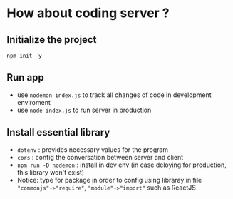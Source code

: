 # How about coding server ?

## Initialize the project

```shell
npm init -y
```

## Run app

- use ```nodemon index.js``` to track all changes of code in development enviroment
- use ```node index.js``` to run server in production

## Install essential library

- ```dotenv``` : provides necessary values ​​for the program
- ```cors``` : config the conversation between server and client
- ```npm run -D nodemon``` : install in dev env (in case deloying for production, this library won't exist)
- Notice: type for package in order to config using libraray in file ```"commonjs"->"require"```, ```"module"->"import"``` such as ReactJS
